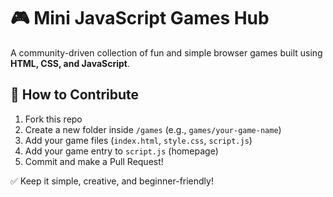 # 🎮 Mini JavaScript Games Hub

A community-driven collection of fun and simple browser games built using **HTML, CSS, and JavaScript**.

## 🚀 How to Contribute

1. Fork this repo
2. Create a new folder inside `/games` (e.g., `games/your-game-name`)
3. Add your game files (`index.html`, `style.css`, `script.js`)
4. Add your game entry to `script.js` (homepage)
5. Commit and make a Pull Request!

✅ Keep it simple, creative, and beginner-friendly!
